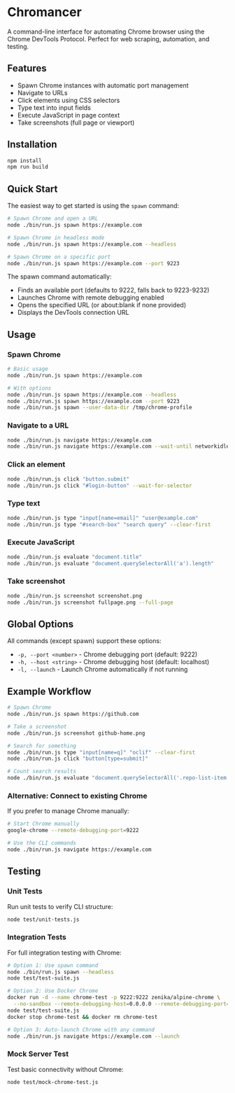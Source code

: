 # Chromancer

A command-line interface for automating Chrome browser using the Chrome DevTools Protocol. Perfect for web scraping, automation, and testing.

## Features

- Spawn Chrome instances with automatic port management
- Navigate to URLs
- Click elements using CSS selectors
- Type text into input fields
- Execute JavaScript in page context
- Take screenshots (full page or viewport)

## Installation

```bash
npm install
npm run build
```

## Quick Start

The easiest way to get started is using the `spawn` command:

```bash
# Spawn Chrome and open a URL
node ./bin/run.js spawn https://example.com

# Spawn Chrome in headless mode
node ./bin/run.js spawn https://example.com --headless

# Spawn Chrome on a specific port
node ./bin/run.js spawn https://example.com --port 9223
```

The spawn command automatically:
- Finds an available port (defaults to 9222, falls back to 9223-9232)
- Launches Chrome with remote debugging enabled
- Opens the specified URL (or about:blank if none provided)
- Displays the DevTools connection URL

## Usage

### Spawn Chrome

```bash
# Basic usage
node ./bin/run.js spawn https://example.com

# With options
node ./bin/run.js spawn https://example.com --headless
node ./bin/run.js spawn https://example.com --port 9223
node ./bin/run.js spawn --user-data-dir /tmp/chrome-profile
```

### Navigate to a URL

```bash
node ./bin/run.js navigate https://example.com
node ./bin/run.js navigate https://example.com --wait-until networkidle0
```

### Click an element

```bash
node ./bin/run.js click "button.submit"
node ./bin/run.js click "#login-button" --wait-for-selector
```

### Type text

```bash
node ./bin/run.js type "input[name=email]" "user@example.com"
node ./bin/run.js type "#search-box" "search query" --clear-first
```

### Execute JavaScript

```bash
node ./bin/run.js evaluate "document.title"
node ./bin/run.js evaluate "document.querySelectorAll('a').length"
```

### Take screenshot

```bash
node ./bin/run.js screenshot screenshot.png
node ./bin/run.js screenshot fullpage.png --full-page
```

## Global Options

All commands (except spawn) support these options:

- `-p, --port <number>` - Chrome debugging port (default: 9222)
- `-h, --host <string>` - Chrome debugging host (default: localhost)
- `-l, --launch` - Launch Chrome automatically if not running

## Example Workflow

```bash
# Spawn Chrome
node ./bin/run.js spawn https://github.com

# Take a screenshot
node ./bin/run.js screenshot github-home.png

# Search for something
node ./bin/run.js type "input[name=q]" "oclif" --clear-first
node ./bin/run.js click "button[type=submit]"

# Count search results
node ./bin/run.js evaluate "document.querySelectorAll('.repo-list-item').length"
```

### Alternative: Connect to existing Chrome

If you prefer to manage Chrome manually:

```bash
# Start Chrome manually
google-chrome --remote-debugging-port=9222

# Use the CLI commands
node ./bin/run.js navigate https://example.com
```

## Testing

### Unit Tests

Run unit tests to verify CLI structure:

```bash
node test/unit-tests.js
```

### Integration Tests

For full integration testing with Chrome:

```bash
# Option 1: Use spawn command
node ./bin/run.js spawn --headless
node test/test-suite.js

# Option 2: Use Docker Chrome
docker run -d --name chrome-test -p 9222:9222 zenika/alpine-chrome \
  --no-sandbox --remote-debugging-host=0.0.0.0 --remote-debugging-port=9222
node test/test-suite.js
docker stop chrome-test && docker rm chrome-test

# Option 3: Auto-launch Chrome with any command
node ./bin/run.js navigate https://example.com --launch
```

### Mock Server Test

Test basic connectivity without Chrome:

```bash
node test/mock-chrome-test.js
```